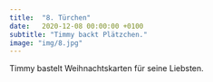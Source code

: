 ```yaml
---
title:  "8. Türchen"
date:   2020-12-08 00:00:00 +0100
subtitle: "Timmy backt Plätzchen."
image: "img/8.jpg"
---
```


Timmy bastelt Weihnachtskarten für seine Liebsten.